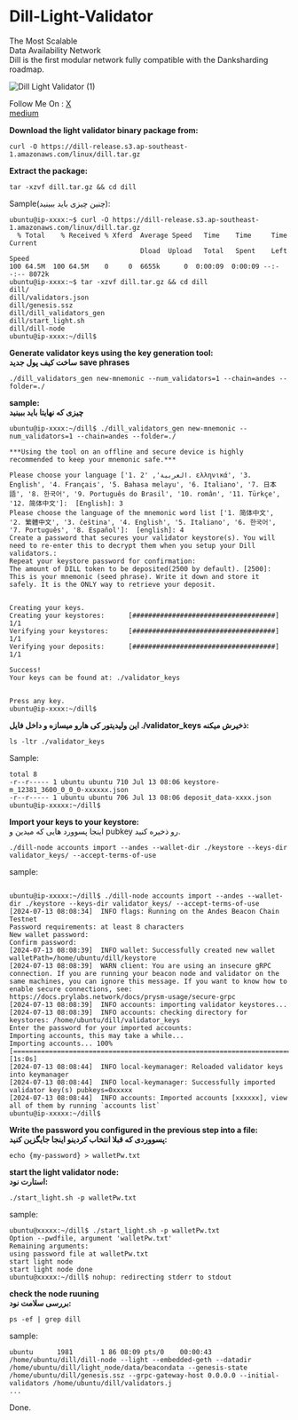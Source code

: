 # Dill-Light-Validator

The Most Scalable  
Data Availability Network    
Dill is the first modular network fully compatible with the Danksharding roadmap.  



![Dill Light Validator (1)](https://github.com/user-attachments/assets/24d66592-713e-4616-92d5-0b555a2ed2d8)

Follow Me On :
[X](https://x.com/sormorEth)  
[medium](https://medium.com/@sormor)

**Download the light validator binary package from:**
```
curl -O https://dill-release.s3.ap-southeast-1.amazonaws.com/linux/dill.tar.gz
```

**Extract the package:**
```
tar -xzvf dill.tar.gz && cd dill
```

Sample(چنین چیزی باید ببینید):
```
ubuntu@ip-xxxx:~$ curl -O https://dill-release.s3.ap-southeast-1.amazonaws.com/linux/dill.tar.gz
  % Total    % Received % Xferd  Average Speed   Time    Time     Time  Current
                                 Dload  Upload   Total   Spent    Left  Speed
100 64.5M  100 64.5M    0     0  6655k      0  0:00:09  0:00:09 --:--:-- 8072k
ubuntu@ip-xxxx:~$ tar -xzvf dill.tar.gz && cd dill
dill/
dill/validators.json
dill/genesis.ssz
dill/dill_validators_gen
dill/start_light.sh
dill/dill-node
ubuntu@ip-xxxx:~/dill$
```
**Generate validator keys using the key generation tool:  
ساخت کیف پول جدید**
__save phrases__
```
./dill_validators_gen new-mnemonic --num_validators=1 --chain=andes --folder=./
```
**sample:  
چیزی که نهایتا باید ببینید**
```
ubuntu@ip-xxxx:~/dill$ ./dill_validators_gen new-mnemonic --num_validators=1 --chain=andes --folder=./

***Using the tool on an offline and secure device is highly recommended to keep your mnemonic safe.***

Please choose your language ['1. العربية', '2. ελληνικά', '3. English', '4. Français', '5. Bahasa melayu', '6. Italiano', '7. 日本語', '8. 한국어', '9. Português do Brasil', '10. român', '11. Türkçe', '12. 简体中文']:  [English]: 3
Please choose the language of the mnemonic word list ['1. 简体中文', '2. 繁體中文', '3. čeština', '4. English', '5. Italiano', '6. 한국어', '7. Português', '8. Español']:  [english]: 4
Create a password that secures your validator keystore(s). You will need to re-enter this to decrypt them when you setup your Dill validators.:
Repeat your keystore password for confirmation:
The amount of DILL token to be deposited(2500 by default). [2500]:
This is your mnemonic (seed phrase). Write it down and store it safely. It is the ONLY way to retrieve your deposit.


Creating your keys.
Creating your keystores:	  [####################################]  1/1
Verifying your keystores:	  [####################################]  1/1
Verifying your deposits:	  [####################################]  1/1

Success!
Your keys can be found at: ./validator_keys


Press any key.
ubuntu@ip-xxxx:~/dill$
```
**این ولیدیتور کی هارو میسازه و داخل فایل ./validator_keys ذخیرش میکنه:**
```
ls -ltr ./validator_keys
```
Sample:
```
total 8
-r--r----- 1 ubuntu ubuntu 710 Jul 13 08:06 keystore-m_12381_3600_0_0_0-xxxxxx.json
-r--r----- 1 ubuntu ubuntu 706 Jul 13 08:06 deposit_data-xxxx.json
ubuntu@ip-xxxxx:~/dill$
```
**Import your keys to your keystore:**  
اینجا پسوورد هایی که میدین و pubkey رو ذخیره کنید.
```
./dill-node accounts import --andes --wallet-dir ./keystore --keys-dir validator_keys/ --accept-terms-of-use
```
sample:
```

ubuntu@ip-xxxxx:~/dill$ ./dill-node accounts import --andes --wallet-dir ./keystore --keys-dir validator_keys/ --accept-terms-of-use
[2024-07-13 08:08:34]  INFO flags: Running on the Andes Beacon Chain Testnet
Password requirements: at least 8 characters
New wallet password:
Confirm password:
[2024-07-13 08:08:39]  INFO wallet: Successfully created new wallet walletPath=/home/ubuntu/dill/keystore
[2024-07-13 08:08:39]  WARN client: You are using an insecure gRPC connection. If you are running your beacon node and validator on the same machines, you can ignore this message. If you want to know how to enable secure connections, see: https://docs.prylabs.network/docs/prysm-usage/secure-grpc
[2024-07-13 08:08:39]  INFO accounts: importing validator keystores...
[2024-07-13 08:08:39]  INFO accounts: checking directory for keystores: /home/ubuntu/dill/validator_keys
Enter the password for your imported accounts:
Importing accounts, this may take a while...
Importing accounts... 100% [===================================================================================]  [1s:0s]
[2024-07-13 08:08:44]  INFO local-keymanager: Reloaded validator keys into keymanager
[2024-07-13 08:08:44]  INFO local-keymanager: Successfully imported validator key(s) pubkeys=0xxxxx
[2024-07-13 08:08:44]  INFO accounts: Imported accounts [xxxxxx], view all of them by running `accounts list`
ubuntu@ip-xxxxx:~/dill$
```

**Write the password you configured in the previous step into a file:  
پسووردی که قبلا انتخاب کردینو اینجا جایگزین کنید:**
```
echo {my-password} > walletPw.txt
```

**start the light validator node:  
استارت نود:**
```
./start_light.sh -p walletPw.txt
```

sample:
```
ubuntu@xxxxx:~/dill$ ./start_light.sh -p walletPw.txt
Option --pwdfile, argument 'walletPw.txt'
Remaining arguments:
using password file at walletPw.txt
start light node
start light node done
ubuntu@xxxxx:~/dill$ nohup: redirecting stderr to stdout

```
**check the node ruuning  
بررسی سلامت نود:**
```
ps -ef | grep dill
```
sample:
```
ubuntu      1981       1 86 08:09 pts/0    00:00:43 /home/ubuntu/dill/dill-node --light --embedded-geth --datadir /home/ubuntu/dill/light_node/data/beacondata --genesis-state /home/ubuntu/dill/genesis.ssz --grpc-gateway-host 0.0.0.0 --initial-validators /home/ubuntu/dill/validators.j
...
```
Done.


